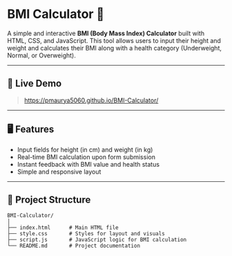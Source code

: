# BMI Calculator 🧮

A simple and interactive **BMI (Body Mass Index) Calculator** built with HTML, CSS, and JavaScript. This tool allows users to input their height and weight and calculates their BMI along with a health category (Underweight, Normal, or Overweight).

---

## 🚀 Live Demo

> https://pmaurya5060.github.io/BMI-Calculator/

---

## 🖥️ Features

- Input fields for height (in cm) and weight (in kg)
- Real-time BMI calculation upon form submission
- Instant feedback with BMI value and health status
- Simple and responsive layout

---

## 📁 Project Structure

```plaintext
BMI-Calculator/
│
├── index.html      # Main HTML file
├── style.css       # Styles for layout and visuals
├── script.js       # JavaScript logic for BMI calculation
└── README.md       # Project documentation
